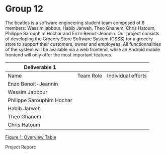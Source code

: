 # Group 12

The beatles is a software engineering student team composed of 6 members: Wassim jabbour, Habib Jarweh, Theo Ghanem, Chris Hatoum, Philippe Sarouphim Hochar and Enzo Benoit-Jeannin. Our project consists of developing the Grocery Store Software System (GSSS) for a grocery store to support their customers, owner and employees. All functionnalities of the system will be available via a web frontend, while an Android mobile frontend will only offer the most important features.
  
  
| Deliverable 1             |           |                    |
|---------------------------|-----------|--------------------|
| Name                      | Team Role | Individual efforts |
| Enzo Benoit-Jeannin       |           |                    |
| Wassim Jabbour            |           |                    |
| Philippe Sarouphim Hochar |           |                    |
| Habib Jarweh              |           |                    |
| Theo Ghanem               |           |                    |
| Chris Hatoum              |           |                    |
  
  <ins>Figure 1: Overview Table</ins>
  
  Project Report: 
